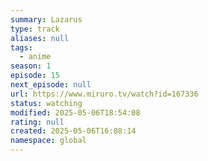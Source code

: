 ```yaml
---
summary: Lazarus
type: track
aliases: null
tags:
  - anime
season: 1
episode: 15
next_episode: null
url: https://www.miruro.tv/watch?id=167336
status: watching
modified: 2025-05-06T18:54:08
rating: null
created: 2025-05-06T16:08:14
namespace: global
---
```

